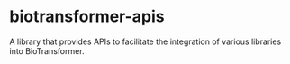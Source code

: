 # biotransformer-apis
A library that provides APIs to facilitate the integration of various libraries into BioTransformer.
